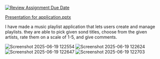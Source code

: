 [![Review Assignment Due Date](https://classroom.github.com/assets/deadline-readme-button-22041afd0340ce965d47ae6ef1cefeee28c7c493a6346c4f15d667ab976d596c.svg)](https://classroom.github.com/a/MZyggwUV)


[Presentation for application.pptx](https://github.com/user-attachments/files/20818377/Presentation.for.application.pptx)


I have made a music playlist application that lets users create and manage playlists. they are able to pick given sond titles, choose from the given artists, rate them on a scale of 1-5, and give comments.

![Screenshot 2025-06-19 122554](https://github.com/user-attachments/assets/5007c827-4f19-406d-8452-c4e39749d1cc)
![Screenshot 2025-06-19 122624](https://github.com/user-attachments/assets/b1b74ddc-6494-4c69-9ddb-740120be59d5)
![Screenshot 2025-06-19 122647](https://github.com/user-attachments/assets/1d9ebfc8-4a6b-40e0-b119-4bd1c826eb7e)
![Screenshot 2025-06-19 122703](https://github.com/user-attachments/assets/6eb6b0f8-c6b0-4738-8d6c-f81684aa9f89)
